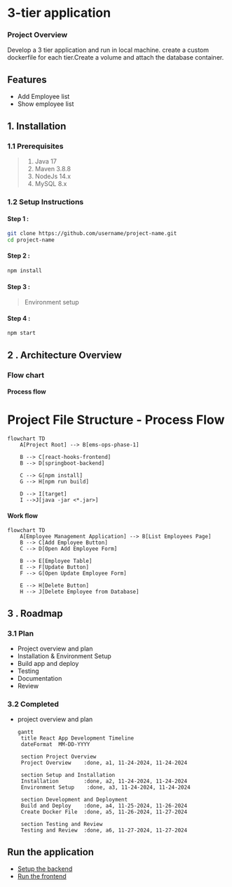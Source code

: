 # 3-tier application
### Project Overview
Develop a 3 tier application and run in local machine. create a custom dockerfile for each tier.Create a volume and attach the database container.
## Features
* Add Employee list
* Show employee list
## 1. Installation 
### 1.1  Prerequisites
> 1. Java 17
> 2. Maven 3.8.8
> 3. NodeJs 14.x
> 4. MySQL 8.x
### 1.2 Setup Instructions
#### Step 1 : 
```bash
git clone https://github.com/username/project-name.git
cd project-name
```
#### Step 2 :
```bash
npm install
```
#### Step 3 :
> Environment setup
#### Step 4 :
```bash
npm start
```
## 2 . Architecture Overview
### Flow chart
#### Process flow
# Project File Structure - Process Flow

```mermaid
flowchart TD
    A[Project Root] --> B[ems-ops-phase-1]
    
    B --> C[react-hooks-frontend]
    B --> D[springboot-backend]

    C --> G[npm install]
    G --> H[npm run build]

    D --> I[target]
    I -->J[java -jar <*.jar>]
```

#### Work flow
```mermaid
flowchart TD
    A[Employee Management Application] --> B[List Employees Page]
    B --> C[Add Employee Button]
    C --> D[Open Add Employee Form]

    B --> E[Employee Table]
    E --> F[Update Button]
    F --> G[Open Update Employee Form]

    E --> H[Delete Button]
    H --> J[Delete Employee from Database]
```
## 3 . Roadmap
### 3.1 Plan
* Project overview and plan
* Installation & Environment Setup
* Build app and deploy
* Testing
* Documentation
* Review

### 3.2 Completed
* project overview and plan
   ```mermaid
  gantt
    title React App Development Timeline
    dateFormat  MM-DD-YYYY
    
    section Project Overview
    Project Overview    :done, a1, 11-24-2024, 11-24-2024
    
    section Setup and Installation
    Installation        :done, a2, 11-24-2024, 11-24-2024
    Environment Setup    :done, a3, 11-24-2024, 11-24-2024
    
    section Development and Deployment
    Build and Deploy    :done, a4, 11-25-2024, 11-26-2024
    Create Docker File  :done, a5, 11-26-2024, 11-27-2024
    
    section Testing and Review
    Testing and Review  :done, a6, 11-27-2024, 11-27-2024

  ```
## Run the application
* [Setup the backend](https://github.com/Sruthi-22012002/DevOps-Azure/blob/main/3-tier-application/react-backend.md)
* [Run the frontend](https://github.com/Sruthi-22012002/DevOps-Azure/blob/main/3-tier-application/run-frontend.md)
